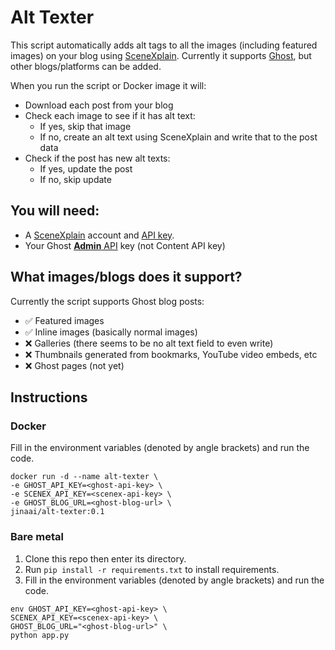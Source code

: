 # Alt Texter

This script automatically adds alt tags to all the images (including featured images) on your blog using [SceneXplain](https://scenex.jina.ai). Currently it supports [Ghost](https://ghost.org/), but other blogs/platforms can be added.

When you run the script or Docker image it will:

- Download each post from your blog
- Check each image to see if it has alt text:
    - If yes, skip that image
    - If no, create an alt text using SceneXplain and write that to the post data
- Check if the post has new alt texts:
    * If yes, update the post
    * If no, skip update

## You will need:

- A [SceneXplain](https://scenex.jina.ai) account and [API key](https://scenex.jina.ai/api).
- Your Ghost [**Admin** API](https://ghost.org/docs/admin-api/) key (not Content API key)

## What images/blogs does it support?

Currently the script supports Ghost blog posts:

- ✅ Featured images
- ✅ Inline images (basically normal images)
- ❌ Galleries (there seems to be no alt text field to even write)
- ❌ Thumbnails generated from bookmarks, YouTube video embeds, etc
- ❌ Ghost pages (not yet)

## Instructions

### Docker

Fill in the environment variables (denoted by angle brackets) and run the code.

```shell
docker run -d --name alt-texter \
-e GHOST_API_KEY=<ghost-api-key> \
-e SCENEX_API_KEY=<scenex-api-key> \
-e GHOST_BLOG_URL=<ghost-blog-url> \
jinaai/alt-texter:0.1
```

### Bare metal

1. Clone this repo then enter its directory.
2. Run `pip install -r requirements.txt` to install requirements.
2. Fill in the environment variables (denoted by angle brackets) and run the code.

```shell
env GHOST_API_KEY=<ghost-api-key> \
SCENEX_API_KEY=<scenex-api-key> \
GHOST_BLOG_URL="<ghost-blog-url>" \
python app.py
```
